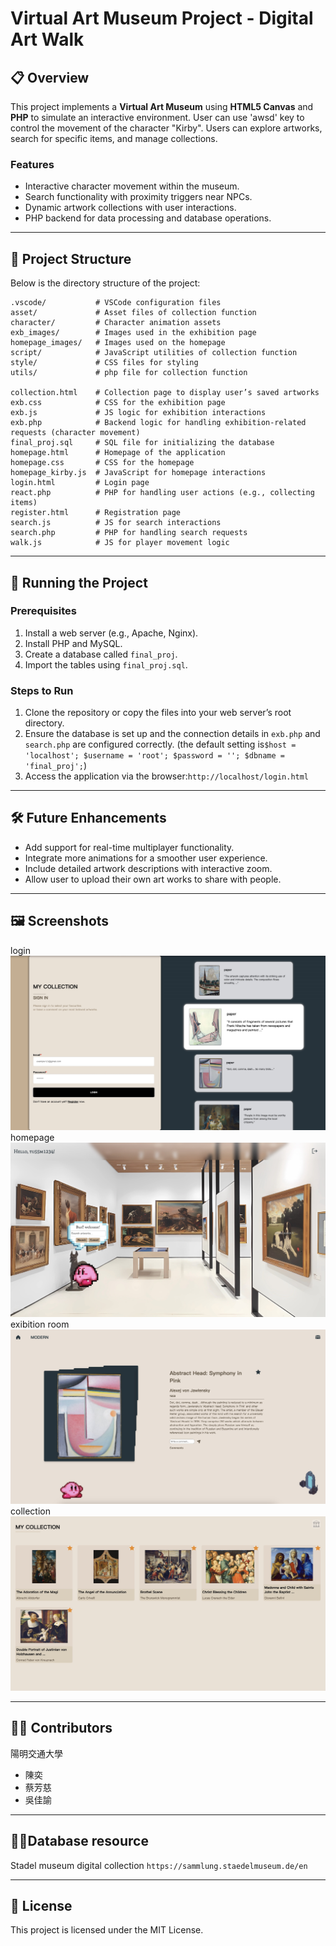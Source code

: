 # Virtual Art Museum Project - Digital Art Walk

## 📋 Overview
This project implements a **Virtual Art Museum** using **HTML5 Canvas** and **PHP** to simulate an interactive environment. User can use 'awsd' key to control the movement of the character "Kirby". Users can explore artworks, search for specific items, and manage collections.

### Features
- Interactive character movement within the museum.
- Search functionality with proximity triggers near NPCs.
- Dynamic artwork collections with user interactions.
- PHP backend for data processing and database operations.

---

## 📂 Project Structure
Below is the directory structure of the project:

```plaintext
.vscode/           # VSCode configuration files
asset/             # Asset files of collection function 
character/         # Character animation assets
exb_images/        # Images used in the exhibition page
homepage_images/   # Images used on the homepage
script/            # JavaScript utilities of collection function
style/             # CSS files for styling
utils/             # php file for collection function

collection.html    # Collection page to display user’s saved artworks
exb.css            # CSS for the exhibition page
exb.js             # JS logic for exhibition interactions
exb.php            # Backend logic for handling exhibition-related requests (character movement)
final_proj.sql     # SQL file for initializing the database
homepage.html      # Homepage of the application
homepage.css       # CSS for the homepage
homepage_kirby.js  # JavaScript for homepage interactions
login.html         # Login page
react.php          # PHP for handling user actions (e.g., collecting items)
register.html      # Registration page
search.js          # JS for search interactions
search.php         # PHP for handling search requests
walk.js            # JS for player movement logic
```

---

## 🚀 Running the Project
### Prerequisites
1. Install a web server (e.g., Apache, Nginx).
2. Install PHP and MySQL.
3. Create a database called `final_proj`.
3. Import the tables using `final_proj.sql`.

### Steps to Run
1. Clone the repository or copy the files into your web server’s root directory.
2. Ensure the database is set up and the connection details in `exb.php` and `search.php` are configured correctly.
  (the default setting is`$host = 'localhost'; $username = 'root'; $password = ''; $dbname = 'final_proj';`)
3. Access the application via the browser:`http://localhost/login.html`

---

## 🛠️ Future Enhancements
- Add support for real-time multiplayer functionality.
- Integrate more animations for a smoother user experience.
- Include detailed artwork descriptions with interactive zoom.
- Allow user to upload their own art works to share with people.

---

## 🖼️ Screenshots
login
![image](https://github.com/marionchenchen/Digital-Art-walk/blob/main/login.jpg)
homepage
![image](https://github.com/marionchenchen/Digital-Art-walk/blob/main/homepage.jpg)
exibition room
![image](https://github.com/marionchenchen/Digital-Art-walk/blob/main/exb.jpg)
collection
![image](https://github.com/marionchenchen/Digital-Art-walk/blob/main/collection.jpg)

---

## 👨‍💻 Contributors
陽明交通大學
- 陳奕
- 蔡芳慈
- 吳佳諭


---

## 👨‍💻Database resource
Stadel museum digital collection
`https://sammlung.staedelmuseum.de/en`

---

## 📄 License
This project is licensed under the MIT License.
